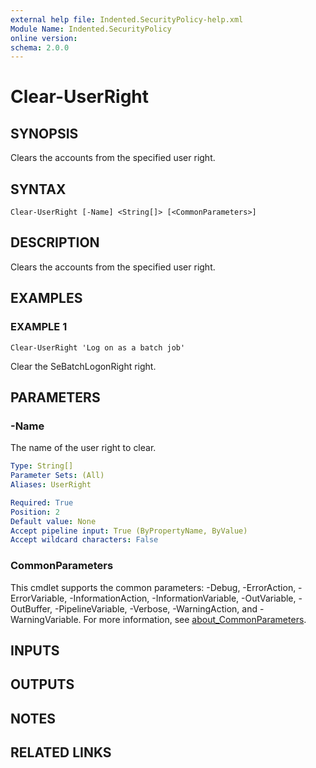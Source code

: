 ```yaml
---
external help file: Indented.SecurityPolicy-help.xml
Module Name: Indented.SecurityPolicy
online version:
schema: 2.0.0
---
```


# Clear-UserRight

## SYNOPSIS
Clears the accounts from the specified user right.

## SYNTAX

```
Clear-UserRight [-Name] <String[]> [<CommonParameters>]
```

## DESCRIPTION
Clears the accounts from the specified user right.

## EXAMPLES

### EXAMPLE 1
```
Clear-UserRight 'Log on as a batch job'
```

Clear the SeBatchLogonRight right.

## PARAMETERS

### -Name
The name of the user right to clear.

```yaml
Type: String[]
Parameter Sets: (All)
Aliases: UserRight

Required: True
Position: 2
Default value: None
Accept pipeline input: True (ByPropertyName, ByValue)
Accept wildcard characters: False
```

### CommonParameters
This cmdlet supports the common parameters: -Debug, -ErrorAction, -ErrorVariable, -InformationAction, -InformationVariable, -OutVariable, -OutBuffer, -PipelineVariable, -Verbose, -WarningAction, and -WarningVariable. For more information, see [about_CommonParameters](http://go.microsoft.com/fwlink/?LinkID=113216).

## INPUTS

## OUTPUTS

## NOTES

## RELATED LINKS
